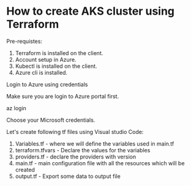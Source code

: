 # How to create AKS cluster using Terraform
Pre-requistes: 
1. Terraform is installed on the client.
2. Account setup in Azure.
3. Kubectl is installed on the client.
4. Azure cli is installed.


Login to Azure using credentials

Make sure you are login to Azure portal first.

az login

Choose your Microsoft credentials. 

Let's create following tf files using Visual studio Code:
1. Variables.tf - where we will define the variables used in main.tf
2. terraform.tfvars - Declare the values for the variables
3. providers.tf - declare the providers with version
4. main.tf - main configuration file with all the resources which will be created
5. output.tf - Export some data to output file
